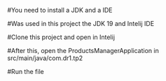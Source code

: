 #You need to install a JDK and a IDE

#Was used in this project the JDK 19 and Intelij IDE

#Clone this project and open in Intelij

#After this, open the ProductsManagerApplication in src/main/java/com.dr1.tp2 

#Run the file
